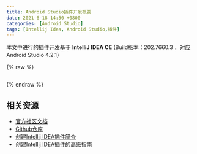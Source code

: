 ```yaml
---
title: Android Studio插件开发概要
date: 2021-6-18 14:50 +0800
categories: [Android Studio]
tags: [Intellij Idea, Android Studio,插件]
---
```

本文中进行的插件开发基于 **IntelliJ IDEA CE** (Build版本：202.7660.3 ，对应Android Studio 4.2.1）<br/>


{% raw %}
```kotlin

```
{% endraw %}

## 相关资源 ##
* <a href = "https://plugins.jetbrains.com/docs/intellij/welcome.html">官方社区文档</a><br/>
* <a href = "https://github.com/JetBrains/intellij-community">Github仓库</a><br/>
* <a href = "https://developerlife.com/2020/11/21/idea-plugin-example-intro/">创建Intellij IDEA插件简介</a><br/>
* <a href = "https://developerlife.com/2021/03/13/ij-idea-plugin-advanced/">创建Intellij IDEA插件的高级指南</a><br/>